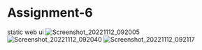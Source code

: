 # Assignment-6
static web ui
![Screenshot_20221112_092005](https://user-images.githubusercontent.com/112416765/201456075-bf491881-c230-456e-b3d2-50df13d36f47.png)
![Screenshot_20221112_092040](https://user-images.githubusercontent.com/112416765/201456124-89b874b1-c2c0-4e37-a055-865e2b32723e.png)
![Screenshot_20221112_092117](https://user-images.githubusercontent.com/112416765/201456133-b87a3fa5-5147-434b-9657-c85e44209b22.png)
